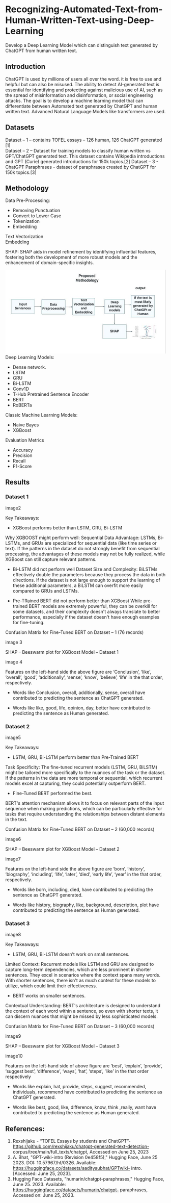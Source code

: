 # Recognizing-Automated-Text-from-Human-Written-Text-using-Deep-Learning
Develop a Deep Learning Model which can distinguish text generated by ChatGPT from human written text.

## Introduction

ChatGPT is used by millions of users all over the word. it is free to use and helpful but can also be misused. The ability to detect AI-generated text is essential for identifying and protecting against malicious use of AI, such as the spread of misinformation and disinformation, or social engineering attacks. The goal is to develop a machine learning model that can differentiate between Automated text generated by ChatGPT and human written text. Advanced Natural Language Models like transformers are used.

## Datasets

Dataset – 1 – contains TOFEL essays – 126 human, 126 ChatGPT generated [1]   
Dataset – 2 – Dataset for training models to classify human written vs GPT/ChatGPT  generated text. This dataset contains Wikipedia introductions and GPT (Curie) generated introductions for 150k topics.[2]
Dataset – 3 - ChatGPT Paraphrases - dataset of paraphrases created by ChatGPT for 150k topics.[3]

## Methodology

Data Pre-Processing: 
 - Removing Punctuation
 - Convert to Lower Case
 - Tokenization
 - Embedding

Text Vectorization  
Embedding

SHAP: SHAP aids in model refinement by identifying influential features, fostering both the development of more robust models and the enhancement of domain-specific insights.

![img1](image1.JPG)
Deep Learning Models:
- Dense network.
- LSTM
- GRU
- Bi-LSTM
- Conv1D
- T-Hub Pretrained Sentence Encoder
- BERT
- RoBERTa

Classic Machine Learning Models:
- Naive Bayes
- XGBoost

Evaluation Metrics
- Accuracy
- Precision
- Recall
- F1-Score

## Results

### Dataset 1

image2

Key Takeaways:
- XGBoost performs better than LSTM, GRU, Bi-LSTM

Why XGBOOST might perform well:
Sequential Data Advantage: LSTMs, Bi-LSTMs, and GRUs are specialized for sequential data (like time series or text). If the patterns in the dataset do not strongly benefit from sequential processing, the advantages of these models may not be fully realized, while XGBoost can still capture relevant patterns.

- Bi-LSTM did not perform well
Dataset Size and Complexity: BiLSTMs effectively double the parameters because they process the data in both directions. If the dataset is not large enough to support the learning of these additional parameters, a BiLSTM can overfit more easily compared to GRUs and LSTMs.

- Pre-TRained BERT did not perform better than XGBoost
While pre-trained BERT models are extremely powerful, they can be overkill for some datasets, and their complexity doesn't always translate to better performance, especially if the dataset doesn't have enough examples for fine-tuning.

Confusion Matrix for Fine-Tuned BERT on Dataset – 1 (76 records)

image 3

SHAP – Beeswarm plot for XGBoost Model – Dataset 1

image 4

Features on the left-hand side the above figure are ‘Conclusion’, ‘like’, ‘overall’, ‘good’, ‘additionally’, ‘sense’, ‘know’, ‘believe’, ‘life’ in the that order, respectively. 

- Words like Conclusion, overall, additionally, sense, overall have contributed to predicting the sentence as ChatGPT generated.

- Words like like, good, life, opinion, day, better have contributed to predicting the sentence as Human generated.

### Dataset 2

image5

Key Takeaways:
- LSTM, GRU, Bi-LSTM perform better than Pre-Trained BERT

Task Specificity: The fine-tuned recurrent models (LSTM, GRU, BiLSTM) might be tailored more specifically to the nuances of the task or the dataset. If the patterns in the data are more temporal or sequential, which recurrent models excel at capturing, they could potentially outperform BERT.

- Fine-Tuned BERT performed the best.

BERT's attention mechanism allows it to focus on relevant parts of the input sequence when making predictions, which can be particularly effective for tasks that require understanding the relationships between distant elements in the text.

Confusion Matrix for Fine-Tuned BERT on Dataset – 2 (60,000 records)


image6

SHAP – Beeswarm plot for XGBoost Model – Dataset 2

image7

Features on the left-hand side the above figure are ‘born’, ‘history’, ‘biography’, ‘including’, ‘life’, ‘later’, ‘died’, ‘early life’, ‘year’ in the that order, respectively. 

- Words like born, including, died, have contributed to predicting the sentence as ChatGPT generated.

- Words like history, biography, like, background, description, plot have contributed to predicting the sentence as Human generated.

### Dataset 3

image8

Key Takeaways:
- LSTM, GRU, Bi-LSTM doesn’t work on small sentences.

Limited Context: Recurrent models like LSTM and GRU are designed to capture long-term dependencies, which are less prominent in shorter sentences. They excel in scenarios where the context spans many words. With shorter sentences, there isn't as much context for these models to utilize, which could limit their effectiveness.

- BERT works on smaller sentences.

Contextual Understanding: BERT's architecture is designed to understand the context of each word within a sentence, so even with shorter texts, it can discern nuances that might be missed by less sophisticated models.

Confusion Matrix for Fine-Tuned BERT on Dataset – 3 (60,000 records)


image9

SHAP – Beeswarm plot for XGBoost Model – Dataset 3

image10

Features on the left-hand side of above figure are ‘best’, ‘explain’, ‘provide’, ‘suggest best’, ‘difference’, ‘ways’, ‘hat’, ‘steps’, ‘like’ in the that order respectively 
 

- Words like explain, hat, provide, steps, suggest, recommended, individuals, recommend have contributed to predicting the sentence as ChatGPT generated.

- Words like best, good, like, difference, know, think ,really, want have contributed to predicting the sentence as Human generated.


## References:
1. Rexshijaku - “TOFEL Essays by students and ChatGPT”- https://github.com/rexshijaku/chatgpt-generated-text-detection-           corpus/tree/main/full_texts/chatgpt, Accessed on June 25, 2023 
2. A. Bhat, "GPT-wiki-intro (Revision 0e458f5)," Hugging Face, June 25 2023. DOI: 10.57967/hf/0326. Available: https://huggingface.co/datasets/aadityaubhat/GPTwiki- intro. [Accessed: June 25, 2023]. 
3. Hugging Face Datasets, "humarin/chatgpt-paraphrases," Hugging Face, June 25. 2023. Available: https://huggingface.co/datasets/humarin/chatgpt- paraphrases, Accessed on: June 25, 2023. 
